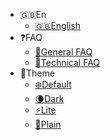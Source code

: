 - :uk:En
    - [:uk:English](/)
    <!-- - [:id:Indonesia](/id/home.md) -->
- :question:FAQ
    - [:book:General FAQ](https://support.midtrans.com)
    - [:wrench:Technical FAQ](https://midtrans-advanced-faq.netlify.com/#/faq-general)
- :art:Theme
    - [:snowflake:Default](# 'style::Simple')
    - [:waning_crescent_moon:Dark](# 'style::Simple Dark')
    - [:zap:Lite](# 'style::Vue')
    - [:page_facing_up:Plain](# 'style::Plain')